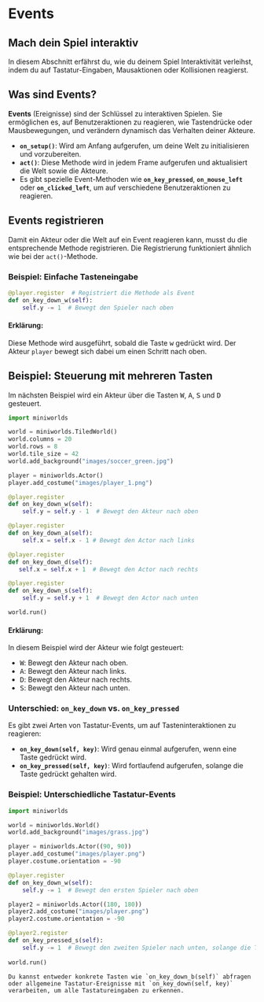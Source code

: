 # Events

## Mach dein Spiel interaktiv

In diesem Abschnitt erfährst du, wie du deinem Spiel Interaktivität verleihst, indem du auf Tastatur-Eingaben, Mausaktionen oder Kollisionen reagierst.

## Was sind Events?

**Events** (Ereignisse) sind der Schlüssel zu interaktiven Spielen. Sie ermöglichen es, auf Benutzeraktionen zu reagieren, wie Tastendrücke oder Mausbewegungen, und verändern dynamisch das Verhalten deiner Akteure.

- **`on_setup()`**: Wird am Anfang aufgerufen, um deine Welt zu initialisieren und vorzubereiten.
- **`act()`**: Diese Methode wird in jedem Frame aufgerufen und aktualisiert die Welt sowie die Akteure.
- Es gibt spezielle Event-Methoden wie **`on_key_pressed`**, **`on_mouse_left`** oder **`on_clicked_left`**, um auf verschiedene Benutzeraktionen zu reagieren.

## Events registrieren

Damit ein Akteur oder die Welt auf ein Event reagieren kann, musst du die entsprechende Methode registrieren. Die Registrierung funktioniert ähnlich wie bei der `act()`-Methode.

### Beispiel: Einfache Tasteneingabe

```python
@player.register  # Registriert die Methode als Event
def on_key_down_w(self):
    self.y -= 1  # Bewegt den Spieler nach oben
```

#### Erklärung:

Diese Methode wird ausgeführt, sobald die Taste <kbd>w</kbd> gedrückt wird. Der Akteur `player` bewegt sich dabei um einen Schritt nach oben.

## Beispiel: Steuerung mit mehreren Tasten

Im nächsten Beispiel wird ein Akteur über die Tasten <kbd>W</kbd>, <kbd>A</kbd>, <kbd>S</kbd> und <kbd>D</kbd> gesteuert.

```python
import miniworlds

world = miniworlds.TiledWorld()
world.columns = 20
world.rows = 8
world.tile_size = 42
world.add_background("images/soccer_green.jpg")

player = miniworlds.Actor()
player.add_costume("images/player_1.png")

@player.register
def on_key_down_w(self):
    self.y = self.y - 1  # Bewegt den Akteur nach oben

@player.register
def on_key_down_a(self):
    self.x = self.x - 1 # Bewegt den Actor nach links

@player.register
def on_key_down_d(self):
   self.x = self.x + 1  # Bewegt den Actor nach rechts

@player.register
def on_key_down_s(self):
    self.y = self.y + 1  # Bewegt den Actor nach unten

world.run()
```

#### Erklärung:

In diesem Beispiel wird der Akteur wie folgt gesteuert:

- <kbd>W</kbd>: Bewegt den Akteur nach oben.
- <kbd>A</kbd>: Bewegt den Akteur nach links.
- <kbd>D</kbd>: Bewegt den Akteur nach rechts.
- <kbd>S</kbd>: Bewegt den Akteur nach unten.

### Unterschied: `on_key_down` vs. `on_key_pressed`

Es gibt zwei Arten von Tastatur-Events, um auf Tasteninteraktionen zu reagieren:

- **`on_key_down(self, key)`**: Wird genau einmal aufgerufen, wenn eine Taste gedrückt wird.
- **`on_key_pressed(self, key)`**: Wird fortlaufend aufgerufen, solange die Taste gedrückt gehalten wird.

### Beispiel: Unterschiedliche Tastatur-Events

```python
import miniworlds 

world = miniworlds.World()
world.add_background("images/grass.jpg")

player = miniworlds.Actor((90, 90))
player.add_costume("images/player.png")
player.costume.orientation = -90 

@player.register
def on_key_down_w(self):
    self.y -= 1  # Bewegt den ersten Spieler nach oben

player2 = miniworlds.Actor((180, 180))
player2.add_costume("images/player.png")
player2.costume.orientation = -90 

@player2.register
def on_key_pressed_s(self):
    self.y -= 1  # Bewegt den zweiten Spieler nach unten, solange die Taste gedrückt ist
    
world.run()
```

```{note}
Du kannst entweder konkrete Tasten wie `on_key_down_b(self)` abfragen oder allgemeine Tastatur-Ereignisse mit `on_key_down(self, key)` verarbeiten, um alle Tastatureingaben zu erkennen.
```

